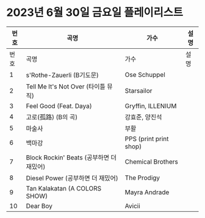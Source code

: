 # 2023년 6월 30일 금요일 플레이리스트

| 번호 | 곡명 | 가수 | 설명 |
|------|------|------|------|
| 번호 | 곡명 | 가수 | 설명 |
| 1 | s'Rothe-Zauerli (B기도문) | Ose Schuppel |  |
| 2 | Tell Me It's Not Over (타이틀 뮤직) | Starsailor |  |
| 3 | Feel Good (Feat. Daya) | Gryffin, ILLENIUM |  |
| 4 | 고로(孤路) (B의 곡) | 강효준, 양진석 |  |
| 5 | 마술사 | 부활 |  |
| 6 | 백마강 | PPS (print print shop) |  |
| 7 | Block Rockin' Beats (공부하면 더 재밌어) | Chemical Brothers |  |
| 8 | Diesel Power (공부하면 더 재밌어) | The Prodigy |  |
| 9 | Tan Kalakatan (A COLORS SHOW) | Mayra Andrade |  |
| 10 | Dear Boy | Avicii |  |
